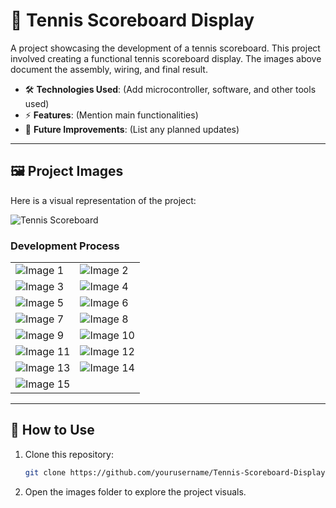 # 📌 Tennis Scoreboard Display  
A project showcasing the development of a tennis scoreboard.
This project involved creating a functional tennis scoreboard display. The images above document the assembly, wiring, and final result.

- 🛠️ **Technologies Used**: (Add microcontroller, software, and other tools used)
- ⚡ **Features**: (Mention main functionalities)
- 📌 **Future Improvements**: (List any planned updates)
---

## 🖼️ Project Images

Here is a visual representation of the project:

![Tennis Scoreboard](images/IMG_1111.jpg)

### Development Process
| | |
|---|---|
| ![Image 1](images/IMG_0135.jpeg) | ![Image 2](images/IMG_1490.jpeg) |
| ![Image 3](images/IMG_1564.jpeg) | ![Image 4](images/IMG_3745.jpeg) |
| ![Image 5](images/IMG_3766.jpeg) | ![Image 6](images/IMG_3776.jpg) |
| ![Image 7](images/IMG_3906.jpeg) | ![Image 8](images/IMG_3907.jpeg) |
| ![Image 9](images/IMG_3934.jpg) | ![Image 10](images/IMG_0983.jpeg) |
| ![Image 11](images/IMG_0985.jpeg) | ![Image 12](images/IMG_0987.jpeg) |
| ![Image 13](images/IMG_0990.jpeg) | ![Image 14](images/IMG_4042.jpeg) |
| ![Image 15](images/IMG_4340.jpeg) |  |



---

## 🔗 How to Use
1. Clone this repository:
   ```bash
   git clone https://github.com/yourusername/Tennis-Scoreboard-Display.git
   ```
2. Open the images folder to explore the project visuals.
